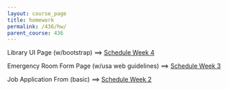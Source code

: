 ```yaml
---
layout: course_page
title: homework
permalink: /436/hw/
parent_course: 436
---
```


Library UI Page (w/bootstrap) ==> [Schedule Week 4](/436/schedule/)

Emergency Room Form Page (w/usa web guidelines) ==> [Schedule Week 3](/436/schedule/)

Job Application From (basic) ==> [Schedule Week 2](/436/schedule/)
